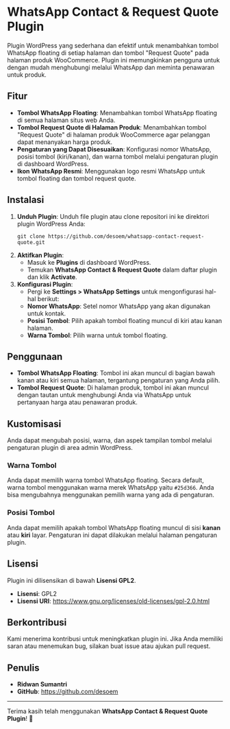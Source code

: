 <h1>WhatsApp Contact &amp; Request Quote Plugin</h1>
Plugin WordPress yang sederhana dan efektif untuk menambahkan tombol WhatsApp floating di setiap halaman dan tombol "Request Quote" pada halaman produk WooCommerce. Plugin ini memungkinkan pengguna untuk dengan mudah menghubungi melalui WhatsApp dan meminta penawaran untuk produk.
<h2>Fitur</h2>
<ul>
 	<li><strong>Tombol WhatsApp Floating</strong>: Menambahkan tombol WhatsApp floating di semua halaman situs web Anda.</li>
 	<li><strong>Tombol Request Quote di Halaman Produk</strong>: Menambahkan tombol "Request Quote" di halaman produk WooCommerce agar pelanggan dapat menanyakan harga produk.</li>
 	<li><strong>Pengaturan yang Dapat Disesuaikan</strong>: Konfigurasi nomor WhatsApp, posisi tombol (kiri/kanan), dan warna tombol melalui pengaturan plugin di dashboard WordPress.</li>
 	<li><strong>Ikon WhatsApp Resmi</strong>: Menggunakan logo resmi WhatsApp untuk tombol floating dan tombol request quote.</li>
</ul>
<h2>Instalasi</h2>
<ol>
 	<li><strong>Unduh Plugin</strong>: Unduh file plugin atau clone repositori ini ke direktori plugin WordPress Anda:
<pre><code>git clone https://github.com/desoem/whatsapp-contact-request-quote.git</code></pre>
</li>
 	<li><strong>Aktifkan Plugin</strong>:
<ul>
 	<li>Masuk ke <strong>Plugins</strong> di dashboard WordPress.</li>
 	<li>Temukan <strong>WhatsApp Contact &amp; Request Quote</strong> dalam daftar plugin dan klik <strong>Activate</strong>.</li>
</ul>
</li>
 	<li><strong>Konfigurasi Plugin</strong>:
<ul>
 	<li>Pergi ke <strong>Settings &gt; WhatsApp Settings</strong> untuk mengonfigurasi hal-hal berikut:</li>
 	<li><strong>Nomor WhatsApp</strong>: Setel nomor WhatsApp yang akan digunakan untuk kontak.</li>
 	<li><strong>Posisi Tombol</strong>: Pilih apakah tombol floating muncul di kiri atau kanan halaman.</li>
 	<li><strong>Warna Tombol</strong>: Pilih warna untuk tombol floating.</li>
</ul>
</li>
</ol>
<h2>Penggunaan</h2>
<ul>
 	<li><strong>Tombol WhatsApp Floating</strong>: Tombol ini akan muncul di bagian bawah kanan atau kiri semua halaman, tergantung pengaturan yang Anda pilih.</li>
 	<li><strong>Tombol Request Quote</strong>: Di halaman produk, tombol ini akan muncul dengan tautan untuk menghubungi Anda via WhatsApp untuk pertanyaan harga atau penawaran produk.</li>
</ul>
<h2>Kustomisasi</h2>
Anda dapat mengubah posisi, warna, dan aspek tampilan tombol melalui pengaturan plugin di area admin WordPress.
<h3>Warna Tombol</h3>
Anda dapat memilih warna tombol WhatsApp floating. Secara default, warna tombol menggunakan warna merek WhatsApp yaitu <code>#25d366</code>. Anda bisa mengubahnya menggunakan pemilih warna yang ada di pengaturan.
<h3>Posisi Tombol</h3>
Anda dapat memilih apakah tombol WhatsApp floating muncul di sisi <strong>kanan</strong> atau <strong>kiri</strong> layar. Pengaturan ini dapat dilakukan melalui halaman pengaturan plugin.
<h2>Lisensi</h2>
Plugin ini dilisensikan di bawah <strong>Lisensi GPL2</strong>.
<ul>
 	<li><strong>Lisensi</strong>: GPL2</li>
 	<li><strong>Lisensi URI</strong>: <a href="https://www.gnu.org/licenses/old-licenses/gpl-2.0.html" target="_blank" rel="noopener">https://www.gnu.org/licenses/old-licenses/gpl-2.0.html</a></li>
</ul>
<h2>Berkontribusi</h2>
Kami menerima kontribusi untuk meningkatkan plugin ini. Jika Anda memiliki saran atau menemukan bug, silakan buat issue atau ajukan pull request.
<h2>Penulis</h2>
<ul>
 	<li><strong>Ridwan Sumantri</strong></li>
 	<li><strong>GitHub</strong>: <a href="https://github.com/desoem" target="_blank" rel="noopener">https://github.com/desoem</a></li>
</ul>

<hr />

Terima kasih telah menggunakan <strong>WhatsApp Contact &amp; Request Quote Plugin</strong>! 🎉
